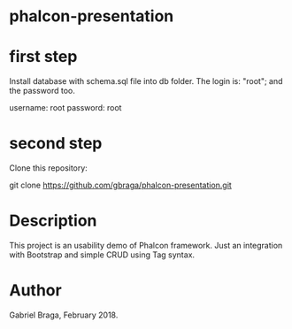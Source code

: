 # phalcon-presentation

# first step

Install database with schema.sql file into db folder.
The login is: "root"; and the password too.

username: root
password: root

# second step

Clone this repository:

git clone https://github.com/gbraga/phalcon-presentation.git

# Description

This project is an usability demo of Phalcon framework.
Just an integration with Bootstrap and simple CRUD using Tag syntax.

# Author
Gabriel Braga, February 2018.
